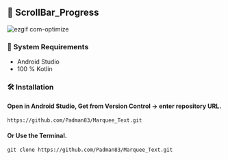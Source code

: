 ## 📱 ScrollBar_Progress

![ezgif com-optimize](https://user-images.githubusercontent.com/45048950/92259063-ad551580-ef09-11ea-9ff6-d8328e6007a3.gif)

### 🧰 System Requirements

* Android Studio
* 100 % Kotlin

### 🛠️ Installation 

#### Open in Android Studio, Get from Version Control -> enter repository URL.

```
https://github.com/Padman83/Marquee_Text.git
```

#### Or Use the Terminal.

```
git clone https://github.com/Padman83/Marquee_Text.git

